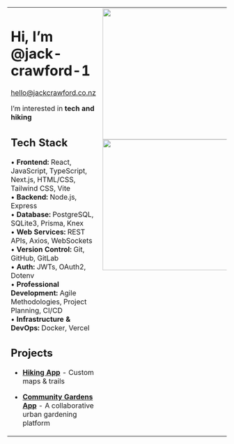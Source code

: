 

<table>
  <tr>
    <td valign="top" width="60%">

# Hi, I’m @jack-crawford-1  

[hello@jackcrawford.co.nz](mailto:hello@jackcrawford.co.nz)  

I’m interested in **tech and hiking**  

## Tech Stack  
• **Frontend:** React, JavaScript, TypeScript, Next.js, HTML/CSS, Tailwind CSS, Vite  
• **Backend:** Node.js, Express  
• **Database:** PostgreSQL, SQLite3, Prisma, Knex  
• **Web Services:** REST APIs, Axios, WebSockets  
• **Version Control:** Git, GitHub, GitLab  
• **Auth:** JWTs, OAuth2, Dotenv  
• **Professional Development:** Agile Methodologies, Project Planning, CI/CD  
• **Infrastructure & DevOps:** Docker, Vercel  

## Projects  
- **[Hiking App](https://github.com/jack-crawford-1/Hiking-App)** - Custom maps & trails  
- **[Community Gardens App](https://github.com/jack-crawford-1/Community-Garden-App)** - A collaborative urban gardening platform  

    </td>
    <td valign="top" align="center" width="30%">
      <img src="https://github-readme-stats.vercel.app/api?username=jack-crawford-1&show_icons=true&hide_rank=true&hide=issues,contribs&theme=dark&border_radius=10" width="300">
      <img src="https://github-readme-stats.vercel.app/api/top-langs/?username=jack-crawford-1&layout=compact&theme=dark&border_radius=10&card_width=300" width="300">
    </td>
  </tr>
</table>

